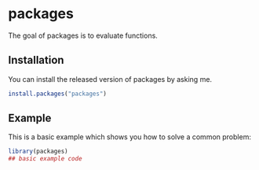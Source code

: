 
# packages

<!-- badges: start -->
<!-- badges: end -->

The goal of packages is to evaluate functions.

## Installation

You can install the released version of packages by asking me.

``` r
install.packages("packages")
```

## Example

This is a basic example which shows you how to solve a common problem:

``` r
library(packages)
## basic example code
```

